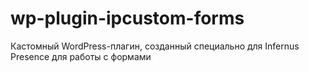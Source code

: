# wp-plugin-ipcustom-forms
Кастомный WordPress-плагин, созданный специально для Infernus Presence для работы с формами
